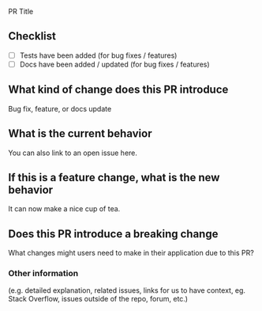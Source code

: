 PR Title

## Checklist

- [ ] Tests have been added (for bug fixes / features)
- [ ] Docs have been added / updated (for bug fixes / features)

## What kind of change does this PR introduce

Bug fix, feature, or docs update

## What is the current behavior

You can also link to an open issue here.

## If this is a feature change, what is the new behavior

It can now make a nice cup of tea.

## Does this PR introduce a breaking change

What changes might users need to make in their application due to this PR?

### Other information

(e.g. detailed explanation, related issues, links for us to have context, eg. Stack Overflow, issues outside of the repo, forum, etc.)
